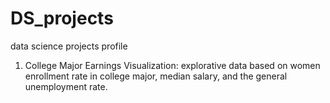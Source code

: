 # DS_projects
data science projects profile

1. College Major Earnings Visualization: explorative data based on women enrollment rate in college major, median salary, and the general unemployment rate.